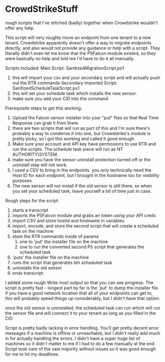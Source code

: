 # CrowdStrikeStuff
rough scripts that I've stitched (badly) together when Crowdstrike wouldn't offer any help.

This script will very roughly move an endpoint from one tenant to a new tenant.
Crowdstrike apparently doesn't offer a way to migrate endpoints directly, and also would not provide any guidance or help with a script.
They literally didn't even let me know that the PSFalcon module existed, so they were basically no help and told me I'd have to do it all manually.

Scripts included:
Main Script: SanitizedMigrationScript.ps1
  1. this will import your csv and your secondary script and will actually push out the RTR commands
Secondary Imported Script: SanitizedScheduleTaskScript.ps1
  1. this will set your schedule task which installs the new sensor.
  2. make sure you add your CID into the command


Prerequisite steps to get this working:
1. Upload the Falcon sensor installer into your "put" files so that Real Time Response can grab it from there.
2. there are two scripts that will run as part of this and I'm sure there's probably a way to condense it into one,
   but Crowdstrike's module is pretty picky, so I got this working and called it good enough.
3. Make sure your account and API key have permissions to use RTR and run the scripts.  The schedule task piece will run as NT AUTHORITY\SYSTEM.
4. make sure you have the sensor uninstall protection turned off or the uninstall step will not work.
5. I used a CSV to bring in the endpoints.  you only technically need the Host ID for each endpoint, but I brought in the hostname too for visibility purposes.
6. The new sensor will not install if the old sensor is still there, so when you set your scheduled task, leave yourself a bit of time just in case.

Rough steps for the script:
1. starts a transcript
2. imports the PSFalcon module and grabs an token using your API creds
3. import CSV and store hostid and hostname in variables
4. import, encode, and store the second script that will create a scheduled task on the machine
5. store the RTR commands inside of params
   1. one to 'put' the installer file on the machine
   2. one to run the converted second PS script that generates the scheduled task
6. 'puts' the installer file on the machine
7. runs the script that generates teh scheduled task
8. uninstalls the old sensor
9. ends transcript

I added some rough Write-host output so that you can see progress.
The script is pretty fast - longest part by far is the 'put' to dump the installer file.
if you have a good network location that all of your endpoints can get to, this will probably speed things up considerably, but I didn't have that option.

once the old sensor is uninstalled, the scheduled task can run which will run the sensor file and will connect it to your tenant as long as you filled in the CID.

Script is pretty badly lacking in error handling.
You'll get pretty decent error messages if a machine is offline or unreachable, but I didn't really add much in for actually handling the errors.
I didn't have a super huge list of machines so it didn't matter to me if I had to do a few manually at the end.
Script took care of the vast majority without issues so it was good enough for me to hit my deadlines.
